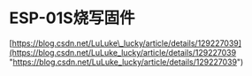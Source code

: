 # ESP-01S烧写固件

[https://blog.csdn.net/LuLuke\_lucky/article/details/129227039](https://blog.csdn.net/LuLuke_lucky/article/details/129227039 "https://blog.csdn.net/LuLuke_lucky/article/details/129227039")
